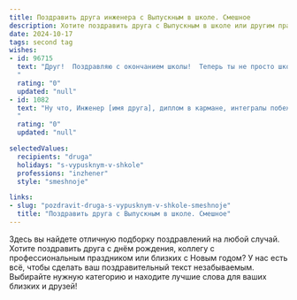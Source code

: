 ```yaml
---
title: Поздравить друга инженера с Выпускным в школе. Смешное
description: Хотите поздравить друга с Выпускным в школе или другим праздником? Наш ИИ создаст незабываемое поздравление, а вы обязательно выделитесь среди других.  
date: 2024-10-17
tags: second tag
wishes:
- id: 96715
  text: "Друг!  Поздравляю с окончанием школы!  Теперь ты не просто школьник, а инженер-начинающий —  человек, который сможет починить всё, кроме моей сломанной жизни (шутка, конечно!).  Пусть твои изобретения будут гениальными, а чертежи – безупречными (ну, почти безупречными, мы все люди).  Вперед, покорять мир гаечными ключами и паяльниками!  С праздником!
  "
  rating: "0"
  updated: "null"
- id: 1082
  text: "Ну что, Инженер [имя друга], диплом в кармане, интегралы побеждены, а сопромат больше не снится в кошмарах?  Поздравляю с выпускным! Желаю тебе найти формулу успеха, построить головокружительную карьеру и собрать по чертежам судьбы самую крутую жизнь! И да пребудет с тобой сила отвертки и точность микрометра!
  "
  rating: "0"
  updated: "null"

selectedValues:
  recipients: "druga"
  holidays: "s-vypusknym-v-shkole"
  professions: "inzhener"
  style: "smeshnoje"

links:
- slug: "pozdravit-druga-s-vypusknym-v-shkole-smeshnoje"
  title: "Поздравить друга с Выпускным в школе. Смешное"
---
```


Здесь вы найдете отличную подборку поздравлений на любой случай.
Хотите поздравить друга с днём рождения, коллегу с профессиональным праздником или близких с Новым годом? У нас есть всё, чтобы сделать ваш поздравительный текст незабываемым. Выбирайте нужную категорию и находите лучшие слова для ваших близких и друзей!
